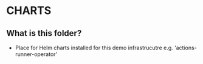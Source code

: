 # CHARTS
## What is this folder?
- Place for Helm charts installed for this demo infrastrucutre  e.g. 'actions-runner-operator'
